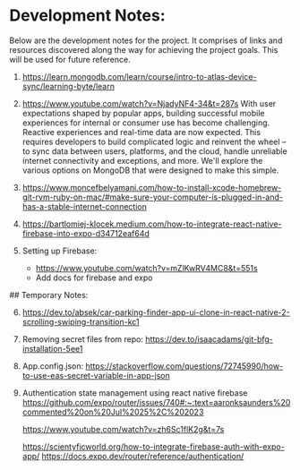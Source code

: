 # Development Notes:

Below are the development notes for the project. It comprises of links and resources discovered along the way for achieving the project goals. This will be used for future reference.

1. https://learn.mongodb.com/learn/course/intro-to-atlas-device-sync/learning-byte/learn
2. https://www.youtube.com/watch?v=NjadyNF4-34&t=287s
   With user expectations shaped by popular apps, building successful mobile experiences for internal or consumer use has become challenging. Reactive experiences and real-time data are now expected. This requires developers to build complicated logic and reinvent the wheel – to sync data between users, platforms, and the cloud, handle unreliable internet connectivity and exceptions, and more. We'll explore the various options on MongoDB that were designed to make this simple.

3. https://www.moncefbelyamani.com/how-to-install-xcode-homebrew-git-rvm-ruby-on-mac/#make-sure-your-computer-is-plugged-in-and-has-a-stable-internet-connection

4. https://bartlomiej-klocek.medium.com/how-to-integrate-react-native-firebase-into-expo-d34712eaf64d

5. Setting up Firebase:
   - https://www.youtube.com/watch?v=mZlKwRV4MC8&t=551s
   - Add docs for firebase and expo

## Temporary Notes:

6. https://dev.to/absek/car-parking-finder-app-ui-clone-in-react-native-2-scrolling-swiping-transition-kc1

7. Removing secret files from repo:
   https://dev.to/isaacadams/git-bfg-installation-5ee1

8. App.config.json:
   https://stackoverflow.com/questions/72745990/how-to-use-eas-secret-variable-in-app-json

9. Authentication state management using react native firebase
   https://github.com/expo/router/issues/740#:~:text=aaronksaunders%20commented%20on%20Jul%2025%2C%202023

   https://www.youtube.com/watch?v=zh6Sc1flK2g&t=7s

   https://scientyficworld.org/how-to-integrate-firebase-auth-with-expo-app/
   https://docs.expo.dev/router/reference/authentication/
   
